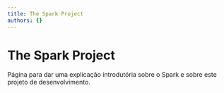 ```yaml
---
title: The Spark Project
authors: {}
---
```


# The Spark Project

Página para dar uma explicação introdutória sobre o Spark e sobre este projeto de desenvolvimento.